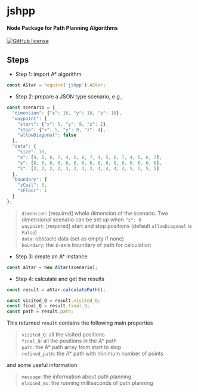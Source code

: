 jshpp
======
#### Node Package for Path Planning Algorithms ####

[![GitHub license](https://img.shields.io/github/license/Kun-Neng/hpp)](https://github.com/Kun-Neng/hpp/blob/main/LICENSE)

Steps
------
* Step 1: import A* algorithm
```javascript
const AStar = require('jshpp').AStar;
```

* Step 2: prepare a JSON type scenario, e.g.,
```javascript
const scenario = {
  "dimension": {"x": 10, "y": 10, "z": 10},
  "waypoint": {
    "start": {"x": 5, "y": 9, "z": 2},
    "stop": {"x": 5, "y": 0, "z": 4},
    "allowDiagonal": false
  },
  "data": {
    "size": 16,
    "x": [4, 5, 6, 7, 4, 5, 6, 7, 4, 5, 6, 7, 4, 5, 6, 7],
    "y": [6, 6, 6, 6, 6, 6, 6, 6, 6, 6, 6, 6, 6, 6, 6, 6],
    "z": [2, 2, 2, 2, 3, 3, 3, 3, 4, 4, 4, 4, 5, 5, 5, 5]
  },
  "boundary": {
    "zCeil": 6,
    "zFloor": 1
  }
};
```
> `dimension`: [required] whole dimension of the scenario. Two dimensional scenario can be set up when `"z": 0`<br>
> `waypoint`: [required] start and stop positions (default `allowDiagonal` is `False`)<br>
> `data`: obstacle data (set as empty if none)<br>
> `boundary`: the z-axis boundary of path for calculation<br>

* Step 3: create an A* instance
```javascript
const aStar = new AStar(scenario);
```

* Step 4: calculate and get the results
```javascript
const result = aStar.calculatePath();

const visited_Q = result.visited_Q;
const final_Q = result.final_Q;
const path = result.path;
```
This returned `result` contains the following main properties
> `visited_Q`: all the visited positions<br>
> `final_Q`: all the positions in the A* path<br>
> `path`: the A* path array from start to stop<br>
> `refined_path`: the A* path with minimum number of points<br>

and some useful information
> `message`: the information about path planning<br>
> `elapsed_ms`: the running milliseconds of path planning
